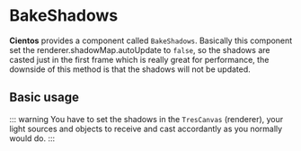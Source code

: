 # BakeShadows

<DocsDemo>
  <BakeShadowsDemo />
</DocsDemo>

**Cientos** provides a component called `BakeShadows`. Basically this component set the renderer.shadowMap.autoUpdate to `false`, so the shadows are casted just in the first frame which is really great for performance, the downside of this method is that the shadows will not be updated.

## Basic usage

::: warning
You have to set the shadows in the `TresCanvas` (renderer), your light sources and objects to receive and cast accordantly as you normally would do.
:::
